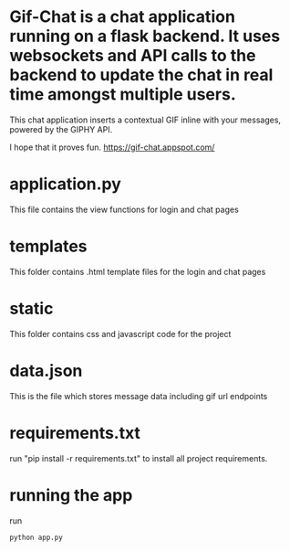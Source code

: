 # Gif-Chat is a chat application running on a flask backend. It uses websockets and API calls to the backend to update the chat in real time amongst multiple users.

This chat application inserts a contextual GIF inline with your messages, powered by the GIPHY API.

I hope that it proves fun. https://gif-chat.appspot.com/

# application.py
This file contains the view functions for login and chat pages

# templates
This folder contains .html template files for the login and chat pages

# static
This folder contains css and javascript code for the project

# data.json
This is the file which stores message data including gif url endpoints

# requirements.txt
run
"pip install -r requirements.txt"
to install all project requirements.

# running the app
run
```
python app.py
```

